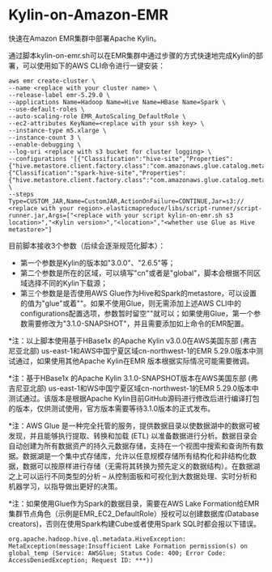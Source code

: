 # Kylin-on-Amazon-EMR
快速在Amazon EMR集群中部署Apache Kylin。

通过脚本kylin-on-emr.sh可以在EMR集群中通过步骤的方式快速地完成Kylin的部署，可以使用如下的AWS CLI命令进行一键安装：

```
aws emr create-cluster \
--name <replace with your cluster name> \
--release-label emr-5.29.0 \
--applications Name=Hadoop Name=Hive Name=HBase Name=Spark \
--use-default-roles \
--auto-scaling-role EMR_AutoScaling_DefaultRole \
--ec2-attributes KeyName=<replace with your ssh key> \
--instance-type m5.xlarge \
--instance-count 3 \
--enable-debugging \
--log-uri <replace with s3 bucket for cluster logging> \
--configurations '[{"Classification":"hive-site","Properties":{"hive.metastore.client.factory.class":"com.amazonaws.glue.catalog.metastore.AWSGlueDataCatalogHiveClientFactory"}},{"Classification":"spark-hive-site","Properties":{"hive.metastore.client.factory.class":"com.amazonaws.glue.catalog.metastore.AWSGlueDataCatalogHiveClientFactory"}}]' \
--steps Type=CUSTOM_JAR,Name=CustomJAR,ActionOnFailure=CONTINUE,Jar=s3:// <replace with your region>.elasticmapreduce/libs/script-runner/script-runner.jar,Args=["<replace with your script kylin-on-emr.sh s3 location>","<Kylin version>","<location>","<whether use Glue as Hive metastore>"]
```

目前脚本接收3个参数（后续会逐渐规范化脚本）：
* 第一个参数是Kylin的版本如"3.0.0"、"2.6.5"等；
* 第二个参数是所在的区域，可以填写"cn"或者是"global"，脚本会根据不同区域选择不同的Kylin下载源；
* 第三个参数是是否使用AWS Glue作为Hive和Spark的metastore，可以设置的值为"glue"或着""。如果不使用Glue，则无需添加上述AWS CLI中的configurations配置选项，参数暂时留空""就可以；如果使用Glue，第一个参数需要修改为"3.1.0-SNAPSHOT"，并且需要添加如上命令的EMR配置。

*注：以上脚本使用基于HBase1x 的Apache Kylin v3.0.0在AWS美国东部 (弗吉尼亚北部) us-east-1和AWS中国宁夏区域cn-northwest-1的EMR 5.29.0版本中测试通过，如果使用其他Apache Kylin在EMR 版本根据实际情况可能需要微调。

*注：基于HBase1x 的Apache Kylin 3.1.0-SNAPSHOT版本在AWS美国东部 (弗吉尼亚北部) us-east-1和WS中国宁夏区域cn-northwest-1的EMR 5.29.0版本中测试通过。该版本是根据Apache Kylin目前GitHub源码进行修改后进行编译打包的版本，仅供测试使用，官方版本需要等待3.1.0版本的正式发布。

*注：AWS Glue 是一种完全托管的服务，提供数据目录以使数据湖中的数据可被发现，并且能够执行提取、转换和加载 (ETL) 以准备数据进行分析。数据目录会自动创建为所有数据资产的持久元数据存储，支持在一个视图中搜索和查询所有数据。数据湖是一个集中式存储库，允许以任意规模存储所有结构化和非结构化数据，数据可以按原样进行存储（无需将其转换为预先定义的数据结构）。在数据湖之上可以运行不同类型的分析 – 从控制面板和可视化到大数据处理、实时分析和机器学习，以指导做出更好的决策。

*注：如果使用Glue作为Spark的数据目录，需要在AWS Lake Formation给EMR集群节点角色（示例是EMR_EC2_DefaultRole）授权可以创建数据库(Database creators)，否则在使用Spark构建Cube或者使用Spark SQL时都会报以下错误。
```
org.apache.hadoop.hive.ql.metadata.HiveException: MetaException(message:Insufficient Lake Formation permission(s) on global_temp (Service: AWSGlue; Status Code: 400; Error Code: AccessDeniedException; Request ID: ***))
```
